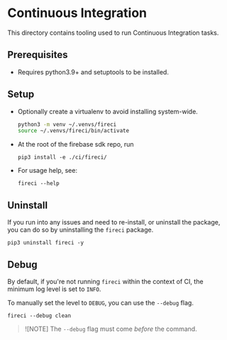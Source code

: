 # Continuous Integration

This directory contains tooling used to run Continuous Integration tasks.

## Prerequisites

- Requires python3.9+ and setuptools to be installed.

## Setup

- Optionally create a virtualenv to avoid installing system-wide.
  ```bash
  python3 -m venv ~/.venvs/fireci
  source ~/.venvs/fireci/bin/activate
  ```
- At the root of the firebase sdk repo, run

  ```
  pip3 install -e ./ci/fireci/
  ```

- For usage help, see:
  ```
  fireci --help
  ```

## Uninstall

If you run into any issues and need to re-install, or uninstall the package, you can do so by
uninstalling the `fireci` package.

```shell
pip3 uninstall fireci -y
```

## Debug

By default, if you're not running `fireci` within the context of CI, the minimum log level is set to
`INFO`.

To manually set the level to `DEBUG`, you can use the `--debug` flag.

```shell
fireci --debug clean
```

> ![NOTE] The `--debug` flag must come _before_ the command.
